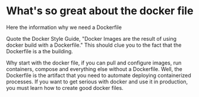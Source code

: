 # What's so great about the docker file

Here the information why we need a Dockerfile

Quote the Docker Style Guide, "Docker Images are the result of using docker build with a Dockerfile." This should clue you to the fact that the Dockerfile is a the building. 

Why start with the docker file, if you can pull and configure images, run containers, compose and everything else without a Dockerfile. Well, the Dockerfile is the artifact that you need to  automate deploying containerized processes. If you want to get serious with docker and use it in production, you must learn how to create good docker files.